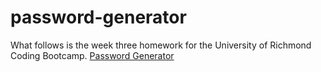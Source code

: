 # password-generator
What follows is the week three homework for the University of Richmond Coding Bootcamp.
[Password Generator]( https://thebriankilpatrick.github.io/password-generator/)

